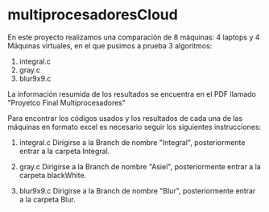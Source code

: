 # multiprocesadoresCloud

En este proyecto realizamos una comparación de 8 máquinas: 4 laptops y 4 Máquinas virtuales, en el que pusimos a prueba 3 algoritmos:

1. integral.c
2. gray.c
3. blur9x9.c

La información resumida de los resultados se encuentra en el PDF llamado "Proyetco Final Multiprocesadores"

Para encontrar los códigos usados y los resultados de cada una de las máquinas en formato excel es necesario seguir los siguientes instrucciones:

1. integral.c
  Dirigirse a la Branch de nombre "Integral", posteriormente entrar a la carpeta Integral.
  
2. gray.c
  Dirigirse a la Branch de nombre "Asiel", posteriormente entrar a la carpeta blackWhite.
  
3. blur9x9.c
  Dirigirse a la Branch de nombre "Blur", posteriormente entrar a la carpeta Blur.
